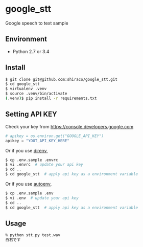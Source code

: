 # google_stt

Google speech to text sample

## Environment
* Python 2.7 or 3.4

## Install

```bash
$ git clone git@github.com:shiraco/google_stt.git
$ cd google_stt
$ virtualenv .venv
$ source .venv/bin/activate
(.venv)$ pip install -r requirements.txt
```

## Setting API KEY

 Check your key from https://console.developers.google.com

```python:stt.py
# apikey = os.environ.get("GOOGLE_API_KEY")
apikey = "YOUT_API_KEY_HERE"
```

Or if you use [direnv](https://github.com/direnv/direnv),

```bash
$ cp .env.sample .envrc
$ vi .envrc  # update your api key
$ cd ..
$ cd google_stt  # apply api key as a environment variable
```

Or if you use [autoenv](https://github.com/kennethreitz/autoenv),

```bash
$ cp .env.sample .env
$ vi .env  # update your api key
$ cd ..
$ cd google_stt  # apply api key as a environment variable
```

## Usage

```bash
% python stt.py test.wav
白石です
```
